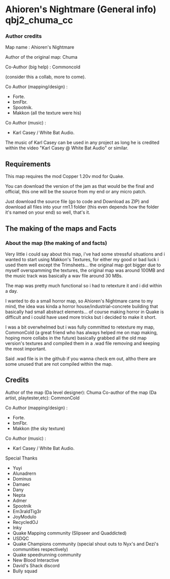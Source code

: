 # Ahioren's Nightmare (General info) qbj2_chuma_cc

### Author credits

Map name : Ahioren's Nightmare

Author of the original map: Chuma

Co-Author (big help) : Commoncold 

(consider this a collab, more to come).

Co Author (mapping/design) : 
- Forte.
- bmFbr.
- Spootnik.
- Makkon (all the texture were his)

Co Author (music) :
- Karl Casey / White Bat Audio. 

The music of Karl Casey can be used in any project as long he is credited within the video "Karl Casey @ White Bat Audio" or similar.
 
## Requirements

This map requires the mod Copper 1.20v mod for Quake.

You can download the version of the jam as that would be the final and official, this one will be the source from my end or any micro patch.

Just download the source file (go to code and Download as ZIP) and download all files into your rm1.1 folder (this even depends how the folder it's named on your end) so well, that's it.
## The making of the maps and Facts

### About the map (the making of and facts)
Very little i could say about this map, i've had some stressful situations and i wanted to start using Makkon's Textures, for either my good or bad luck i used them well except the Trimsheets... the original map got bigger due to myself overspamming the textures, the original map was around 100MB and the music track was basically a wav file around 30 MBs.

The map was pretty much functional so i had to retexture it and i did within a day.

I wanted to do a small horror map, so Ahioren's Nightmare came to my mind, the idea was kinda a horror house/industrial-concrete building that basically had small abstract elements... of course making horror in Quake is difficult and i could have used more tricks but i decided to make it short.

I was a bit overwhelmed but i was fully committed to retexture my map, CommonCold (a great friend who has always helped me on map making, hoping more collabs in the future) basically grabbed all the old map version's textures and compiled them in a .wad file removing and keeping the most important.

Said .wad file is in the github if you wanna check em out, altho there are some unused that are not compiled within the map.

## Credits 

Author of the map (Da level designer): Chuma
Co-author of the map (Da artist, playtester,etc): CommonCold

Co Author (mapping/design) : 
- Forte.
- bmFbr.
- Makkon (the sky texture)


Co Author (music) :
- Karl Casey / White Bat Audio. 

Special Thanks
- Yuyi
- Alunadrern
- Dominus
- Damaec
- Dany
- Nepta
- Admer
- Spootnik
- Em3raldTig3r
- JoyModulo
- RecycledOJ
- Inky
- Quake Mapping community (Slipseer and Quaddicted)
- USDQC
- Quake Champions community (special shout outs to Nyx's and Dezi's communities respectively)
- Quake speedrunning community
- New Blood Interactive
- David's Shack discord
- Bully squad
